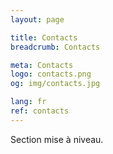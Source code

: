 ```yaml
---
layout: page

title: Contacts
breadcrumb: Contacts

meta: Contacts
logo: contacts.png
og: img/contacts.jpg

lang: fr
ref: contacts
---
```


Section mise à niveau.
